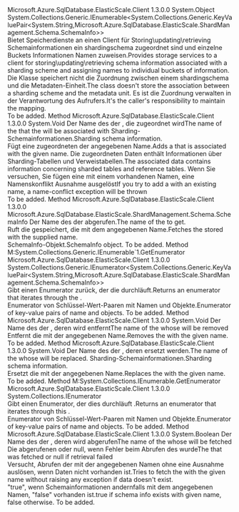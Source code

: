 <Type Name="SchemaInfoCollection" FullName="Microsoft.Azure.SqlDatabase.ElasticScale.ShardManagement.Schema.SchemaInfoCollection">
  <TypeSignature Language="C#" Value="public class SchemaInfoCollection : System.Collections.Generic.IEnumerable&lt;System.Collections.Generic.KeyValuePair&lt;string,Microsoft.Azure.SqlDatabase.ElasticScale.ShardManagement.Schema.SchemaInfo&gt;&gt;" />
  <TypeSignature Language="ILAsm" Value=".class public auto ansi beforefieldinit SchemaInfoCollection extends System.Object implements class System.Collections.Generic.IEnumerable`1&lt;valuetype System.Collections.Generic.KeyValuePair`2&lt;string, class Microsoft.Azure.SqlDatabase.ElasticScale.ShardManagement.Schema.SchemaInfo&gt;&gt;, class System.Collections.IEnumerable" />
  <TypeSignature Language="DocId" Value="T:Microsoft.Azure.SqlDatabase.ElasticScale.ShardManagement.Schema.SchemaInfoCollection" />
  <TypeSignature Language="VB.NET" Value="Public Class SchemaInfoCollection&#xA;Implements IEnumerable(Of KeyValuePair(Of String, SchemaInfo))" />
  <TypeSignature Language="F#" Value="type SchemaInfoCollection = class&#xA;    interface seq&lt;KeyValuePair&lt;string, SchemaInfo&gt;&gt;&#xA;    interface IEnumerable" />
  <AssemblyInfo>
    <AssemblyName>Microsoft.Azure.SqlDatabase.ElasticScale.Client</AssemblyName>
    <AssemblyVersion>1.3.0.0</AssemblyVersion>
  </AssemblyInfo>
  <Base>
    <BaseTypeName>System.Object</BaseTypeName>
  </Base>
  <Interfaces>
    <Interface>
      <InterfaceName>System.Collections.Generic.IEnumerable&lt;System.Collections.Generic.KeyValuePair&lt;System.String,Microsoft.Azure.SqlDatabase.ElasticScale.ShardManagement.Schema.SchemaInfo&gt;&gt;</InterfaceName>
    </Interface>
  </Interfaces>
  <Docs>
    <summary>
            <span data-ttu-id="286b9-101">Bietet Speicherdienste an einen Client für Storing\updating\retrieving Schemainformationen ein shardingschema zugeordnet sind und einzelne Buckets Informationen Namen zuweisen.</span><span class="sxs-lookup"><span data-stu-id="286b9-101">Provides storage services to a client for storing\updating\retrieving schema information associated with a sharding scheme and assigning names to individual buckets of information.</span></span> <span data-ttu-id="286b9-102">Die Klasse speichert nicht die Zuordnung zwischen einem shardingschema und die Metadaten-Einheit.</span><span class="sxs-lookup"><span data-stu-id="286b9-102">The class doesn't store the association between a sharding scheme and the metadata unit.</span></span> <span data-ttu-id="286b9-103">Es ist die Zuordnung verwalten in der Verantwortung des Aufrufers.</span><span class="sxs-lookup"><span data-stu-id="286b9-103">It's the caller's responsibility to maintain the mapping.</span></span>
            </summary>
    <remarks>To be added.</remarks>
  </Docs>
  <Members>
    <Member MemberName="Add">
      <MemberSignature Language="C#" Value="public void Add (string shardMapName, Microsoft.Azure.SqlDatabase.ElasticScale.ShardManagement.Schema.SchemaInfo schemaInfo);" />
      <MemberSignature Language="ILAsm" Value=".method public hidebysig instance void Add(string shardMapName, class Microsoft.Azure.SqlDatabase.ElasticScale.ShardManagement.Schema.SchemaInfo schemaInfo) cil managed" />
      <MemberSignature Language="DocId" Value="M:Microsoft.Azure.SqlDatabase.ElasticScale.ShardManagement.Schema.SchemaInfoCollection.Add(System.String,Microsoft.Azure.SqlDatabase.ElasticScale.ShardManagement.Schema.SchemaInfo)" />
      <MemberSignature Language="F#" Value="member this.Add : string * Microsoft.Azure.SqlDatabase.ElasticScale.ShardManagement.Schema.SchemaInfo -&gt; unit" Usage="schemaInfoCollection.Add (shardMapName, schemaInfo)" />
      <MemberType>Method</MemberType>
      <AssemblyInfo>
        <AssemblyName>Microsoft.Azure.SqlDatabase.ElasticScale.Client</AssemblyName>
        <AssemblyVersion>1.3.0.0</AssemblyVersion>
      </AssemblyInfo>
      <ReturnValue>
        <ReturnType>System.Void</ReturnType>
      </ReturnValue>
      <Parameters>
        <Parameter Name="shardMapName" Type="System.String" />
        <Parameter Name="schemaInfo" Type="Microsoft.Azure.SqlDatabase.ElasticScale.ShardManagement.Schema.SchemaInfo" />
      </Parameters>
      <Docs>
        <param name="shardMapName"><span data-ttu-id="286b9-104">Der Name des der <see cref="T:Microsoft.Azure.SqlDatabase.ElasticScale.ShardManagement.ShardMap" /> , die <see cref="T:Microsoft.Azure.SqlDatabase.ElasticScale.ShardManagement.Schema.SchemaInfo" /> zugeordnet wird</span><span class="sxs-lookup"><span data-stu-id="286b9-104">The name of the <see cref="T:Microsoft.Azure.SqlDatabase.ElasticScale.ShardManagement.ShardMap" /> that the <see cref="T:Microsoft.Azure.SqlDatabase.ElasticScale.ShardManagement.Schema.SchemaInfo" /> will be associated with</span></span></param>
        <param name="schemaInfo"><span data-ttu-id="286b9-105">Sharding-Schemainformationen.</span><span class="sxs-lookup"><span data-stu-id="286b9-105">Sharding schema information.</span></span></param>
        <summary>
            <span data-ttu-id="286b9-106">Fügt eine <see cref="T:Microsoft.Azure.SqlDatabase.ElasticScale.ShardManagement.Schema.SchemaInfo" /> zugeordneten der angegebenen <see cref="T:Microsoft.Azure.SqlDatabase.ElasticScale.ShardManagement.ShardMap" /> Name.</span><span class="sxs-lookup"><span data-stu-id="286b9-106">Adds a <see cref="T:Microsoft.Azure.SqlDatabase.ElasticScale.ShardManagement.Schema.SchemaInfo" /> that is associated with the given <see cref="T:Microsoft.Azure.SqlDatabase.ElasticScale.ShardManagement.ShardMap" /> name.</span></span> <span data-ttu-id="286b9-107">Die zugeordneten Daten enthält Informationen über Sharding-Tabellen und Verweistabellen.</span><span class="sxs-lookup"><span data-stu-id="286b9-107">The associated data contains information concerning sharded tables and reference tables.</span></span> <span data-ttu-id="286b9-108">Wenn Sie versuchen, Sie fügen eine <see cref="T:Microsoft.Azure.SqlDatabase.ElasticScale.ShardManagement.Schema.SchemaInfo" /> mit einem vorhandenen Namen, eine Namenskonflikt Ausnahme ausgelöst</span><span class="sxs-lookup"><span data-stu-id="286b9-108">If you try to add a <see cref="T:Microsoft.Azure.SqlDatabase.ElasticScale.ShardManagement.Schema.SchemaInfo" /> with an existing name, a name-conflict exception will be thrown</span></span>
            </summary>
        <remarks>To be added.</remarks>
      </Docs>
    </Member>
    <Member MemberName="Get">
      <MemberSignature Language="C#" Value="public Microsoft.Azure.SqlDatabase.ElasticScale.ShardManagement.Schema.SchemaInfo Get (string shardMapName);" />
      <MemberSignature Language="ILAsm" Value=".method public hidebysig instance class Microsoft.Azure.SqlDatabase.ElasticScale.ShardManagement.Schema.SchemaInfo Get(string shardMapName) cil managed" />
      <MemberSignature Language="DocId" Value="M:Microsoft.Azure.SqlDatabase.ElasticScale.ShardManagement.Schema.SchemaInfoCollection.Get(System.String)" />
      <MemberSignature Language="VB.NET" Value="Public Function Get (shardMapName As String) As SchemaInfo" />
      <MemberSignature Language="F#" Value="member this.Get : string -&gt; Microsoft.Azure.SqlDatabase.ElasticScale.ShardManagement.Schema.SchemaInfo" Usage="schemaInfoCollection.Get shardMapName" />
      <MemberType>Method</MemberType>
      <AssemblyInfo>
        <AssemblyName>Microsoft.Azure.SqlDatabase.ElasticScale.Client</AssemblyName>
        <AssemblyVersion>1.3.0.0</AssemblyVersion>
      </AssemblyInfo>
      <ReturnValue>
        <ReturnType>Microsoft.Azure.SqlDatabase.ElasticScale.ShardManagement.Schema.SchemaInfo</ReturnType>
      </ReturnValue>
      <Parameters>
        <Parameter Name="shardMapName" Type="System.String" />
      </Parameters>
      <Docs>
        <param name="shardMapName"><span data-ttu-id="286b9-109">Der Name des der <see cref="T:Microsoft.Azure.SqlDatabase.ElasticScale.ShardManagement.ShardMap" /> abgerufen.</span><span class="sxs-lookup"><span data-stu-id="286b9-109">The name of the <see cref="T:Microsoft.Azure.SqlDatabase.ElasticScale.ShardManagement.ShardMap" /> to get.</span></span></param>
        <summary>
            <span data-ttu-id="286b9-110">Ruft die <see cref="T:Microsoft.Azure.SqlDatabase.ElasticScale.ShardManagement.Schema.SchemaInfo" /> gespeichert, die mit dem angegebenen <see cref="T:Microsoft.Azure.SqlDatabase.ElasticScale.ShardManagement.ShardMap" /> Name.</span><span class="sxs-lookup"><span data-stu-id="286b9-110">Fetches the <see cref="T:Microsoft.Azure.SqlDatabase.ElasticScale.ShardManagement.Schema.SchemaInfo" /> stored with the supplied <see cref="T:Microsoft.Azure.SqlDatabase.ElasticScale.ShardManagement.ShardMap" /> name.</span></span>
            </summary>
        <returns><span data-ttu-id="286b9-111">SchemaInfo-Objekt.</span><span class="sxs-lookup"><span data-stu-id="286b9-111">SchemaInfo object.</span></span></returns>
        <remarks>To be added.</remarks>
      </Docs>
    </Member>
    <Member MemberName="GetEnumerator">
      <MemberSignature Language="C#" Value="public System.Collections.Generic.IEnumerator&lt;System.Collections.Generic.KeyValuePair&lt;string,Microsoft.Azure.SqlDatabase.ElasticScale.ShardManagement.Schema.SchemaInfo&gt;&gt; GetEnumerator ();" />
      <MemberSignature Language="ILAsm" Value=".method public hidebysig newslot virtual instance class System.Collections.Generic.IEnumerator`1&lt;valuetype System.Collections.Generic.KeyValuePair`2&lt;string, class Microsoft.Azure.SqlDatabase.ElasticScale.ShardManagement.Schema.SchemaInfo&gt;&gt; GetEnumerator() cil managed" />
      <MemberSignature Language="DocId" Value="M:Microsoft.Azure.SqlDatabase.ElasticScale.ShardManagement.Schema.SchemaInfoCollection.GetEnumerator" />
      <MemberSignature Language="VB.NET" Value="Public Function GetEnumerator () As IEnumerator(Of KeyValuePair(Of String, SchemaInfo))" />
      <MemberSignature Language="F#" Value="abstract member GetEnumerator : unit -&gt; System.Collections.Generic.IEnumerator&lt;System.Collections.Generic.KeyValuePair&lt;string, Microsoft.Azure.SqlDatabase.ElasticScale.ShardManagement.Schema.SchemaInfo&gt;&gt;&#xA;override this.GetEnumerator : unit -&gt; System.Collections.Generic.IEnumerator&lt;System.Collections.Generic.KeyValuePair&lt;string, Microsoft.Azure.SqlDatabase.ElasticScale.ShardManagement.Schema.SchemaInfo&gt;&gt;" Usage="schemaInfoCollection.GetEnumerator " />
      <MemberType>Method</MemberType>
      <Implements>
        <InterfaceMember>M:System.Collections.Generic.IEnumerable`1.GetEnumerator</InterfaceMember>
      </Implements>
      <AssemblyInfo>
        <AssemblyName>Microsoft.Azure.SqlDatabase.ElasticScale.Client</AssemblyName>
        <AssemblyVersion>1.3.0.0</AssemblyVersion>
      </AssemblyInfo>
      <ReturnValue>
        <ReturnType>System.Collections.Generic.IEnumerator&lt;System.Collections.Generic.KeyValuePair&lt;System.String,Microsoft.Azure.SqlDatabase.ElasticScale.ShardManagement.Schema.SchemaInfo&gt;&gt;</ReturnType>
      </ReturnValue>
      <Parameters />
      <Docs>
        <summary>
            <span data-ttu-id="286b9-112">Gibt einen Enumerator zurück, der die <see cref="T:Microsoft.Azure.SqlDatabase.ElasticScale.ShardManagement.Schema.SchemaInfoCollection" /> durchläuft.</span><span class="sxs-lookup"><span data-stu-id="286b9-112">Returns an enumerator that iterates through the <see cref="T:Microsoft.Azure.SqlDatabase.ElasticScale.ShardManagement.Schema.SchemaInfoCollection" />.</span></span>
            </summary>
        <returns><span data-ttu-id="286b9-113">Enumerator von Schlüssel-Wert-Paaren mit Namen und <see cref="T:Microsoft.Azure.SqlDatabase.ElasticScale.ShardManagement.Schema.SchemaInfo" /> Objekte.</span><span class="sxs-lookup"><span data-stu-id="286b9-113">Enumerator of key-value pairs of name and <see cref="T:Microsoft.Azure.SqlDatabase.ElasticScale.ShardManagement.Schema.SchemaInfo" /> objects.</span></span></returns>
        <remarks>To be added.</remarks>
      </Docs>
    </Member>
    <Member MemberName="Remove">
      <MemberSignature Language="C#" Value="public void Remove (string shardMapName);" />
      <MemberSignature Language="ILAsm" Value=".method public hidebysig instance void Remove(string shardMapName) cil managed" />
      <MemberSignature Language="DocId" Value="M:Microsoft.Azure.SqlDatabase.ElasticScale.ShardManagement.Schema.SchemaInfoCollection.Remove(System.String)" />
      <MemberSignature Language="VB.NET" Value="Public Sub Remove (shardMapName As String)" />
      <MemberSignature Language="F#" Value="member this.Remove : string -&gt; unit" Usage="schemaInfoCollection.Remove shardMapName" />
      <MemberType>Method</MemberType>
      <AssemblyInfo>
        <AssemblyName>Microsoft.Azure.SqlDatabase.ElasticScale.Client</AssemblyName>
        <AssemblyVersion>1.3.0.0</AssemblyVersion>
      </AssemblyInfo>
      <ReturnValue>
        <ReturnType>System.Void</ReturnType>
      </ReturnValue>
      <Parameters>
        <Parameter Name="shardMapName" Type="System.String" />
      </Parameters>
      <Docs>
        <param name="shardMapName"><span data-ttu-id="286b9-114">Der Name des der <see cref="T:Microsoft.Azure.SqlDatabase.ElasticScale.ShardManagement.ShardMap" /> , deren <see cref="T:Microsoft.Azure.SqlDatabase.ElasticScale.ShardManagement.Schema.SchemaInfo" /> wird entfernt</span><span class="sxs-lookup"><span data-stu-id="286b9-114">The name of the <see cref="T:Microsoft.Azure.SqlDatabase.ElasticScale.ShardManagement.ShardMap" /> whose <see cref="T:Microsoft.Azure.SqlDatabase.ElasticScale.ShardManagement.Schema.SchemaInfo" /> will be removed</span></span></param>
        <summary>
            <span data-ttu-id="286b9-115">Entfernt die <see cref="T:Microsoft.Azure.SqlDatabase.ElasticScale.ShardManagement.Schema.SchemaInfo" /> mit der angegebenen <see cref="T:Microsoft.Azure.SqlDatabase.ElasticScale.ShardManagement.ShardMap" /> Name.</span><span class="sxs-lookup"><span data-stu-id="286b9-115">Removes the <see cref="T:Microsoft.Azure.SqlDatabase.ElasticScale.ShardManagement.Schema.SchemaInfo" /> with the given <see cref="T:Microsoft.Azure.SqlDatabase.ElasticScale.ShardManagement.ShardMap" /> name.</span></span>
            </summary>
        <remarks>To be added.</remarks>
      </Docs>
    </Member>
    <Member MemberName="Replace">
      <MemberSignature Language="C#" Value="public void Replace (string shardMapName, Microsoft.Azure.SqlDatabase.ElasticScale.ShardManagement.Schema.SchemaInfo schemaInfo);" />
      <MemberSignature Language="ILAsm" Value=".method public hidebysig instance void Replace(string shardMapName, class Microsoft.Azure.SqlDatabase.ElasticScale.ShardManagement.Schema.SchemaInfo schemaInfo) cil managed" />
      <MemberSignature Language="DocId" Value="M:Microsoft.Azure.SqlDatabase.ElasticScale.ShardManagement.Schema.SchemaInfoCollection.Replace(System.String,Microsoft.Azure.SqlDatabase.ElasticScale.ShardManagement.Schema.SchemaInfo)" />
      <MemberSignature Language="F#" Value="member this.Replace : string * Microsoft.Azure.SqlDatabase.ElasticScale.ShardManagement.Schema.SchemaInfo -&gt; unit" Usage="schemaInfoCollection.Replace (shardMapName, schemaInfo)" />
      <MemberType>Method</MemberType>
      <AssemblyInfo>
        <AssemblyName>Microsoft.Azure.SqlDatabase.ElasticScale.Client</AssemblyName>
        <AssemblyVersion>1.3.0.0</AssemblyVersion>
      </AssemblyInfo>
      <ReturnValue>
        <ReturnType>System.Void</ReturnType>
      </ReturnValue>
      <Parameters>
        <Parameter Name="shardMapName" Type="System.String" />
        <Parameter Name="schemaInfo" Type="Microsoft.Azure.SqlDatabase.ElasticScale.ShardManagement.Schema.SchemaInfo" />
      </Parameters>
      <Docs>
        <param name="shardMapName"><span data-ttu-id="286b9-116">Der Name des der <see cref="T:Microsoft.Azure.SqlDatabase.ElasticScale.ShardManagement.ShardMap" /> , deren <see cref="T:Microsoft.Azure.SqlDatabase.ElasticScale.ShardManagement.Schema.SchemaInfo" /> ersetzt werden.</span><span class="sxs-lookup"><span data-stu-id="286b9-116">The name of the <see cref="T:Microsoft.Azure.SqlDatabase.ElasticScale.ShardManagement.ShardMap" /> whose <see cref="T:Microsoft.Azure.SqlDatabase.ElasticScale.ShardManagement.Schema.SchemaInfo" /> will be replaced.</span></span></param>
        <param name="schemaInfo"><span data-ttu-id="286b9-117">Sharding-Schemainformationen.</span><span class="sxs-lookup"><span data-stu-id="286b9-117">Sharding schema information.</span></span></param>
        <summary>
            <span data-ttu-id="286b9-118">Ersetzt die <see cref="T:Microsoft.Azure.SqlDatabase.ElasticScale.ShardManagement.Schema.SchemaInfo" /> mit der angegebenen <see cref="T:Microsoft.Azure.SqlDatabase.ElasticScale.ShardManagement.ShardMap" /> Name.</span><span class="sxs-lookup"><span data-stu-id="286b9-118">Replaces the <see cref="T:Microsoft.Azure.SqlDatabase.ElasticScale.ShardManagement.Schema.SchemaInfo" /> with the given <see cref="T:Microsoft.Azure.SqlDatabase.ElasticScale.ShardManagement.ShardMap" /> name.</span></span>
            </summary>
        <remarks>To be added.</remarks>
      </Docs>
    </Member>
    <Member MemberName="System.Collections.IEnumerable.GetEnumerator">
      <MemberSignature Language="C#" Value="System.Collections.IEnumerator IEnumerable.GetEnumerator ();" />
      <MemberSignature Language="ILAsm" Value=".method hidebysig newslot virtual instance class System.Collections.IEnumerator System.Collections.IEnumerable.GetEnumerator() cil managed" />
      <MemberSignature Language="DocId" Value="M:Microsoft.Azure.SqlDatabase.ElasticScale.ShardManagement.Schema.SchemaInfoCollection.System#Collections#IEnumerable#GetEnumerator" />
      <MemberSignature Language="VB.NET" Value="Function GetEnumerator () As IEnumerator Implements IEnumerable.GetEnumerator" />
      <MemberType>Method</MemberType>
      <Implements>
        <InterfaceMember>M:System.Collections.IEnumerable.GetEnumerator</InterfaceMember>
      </Implements>
      <AssemblyInfo>
        <AssemblyName>Microsoft.Azure.SqlDatabase.ElasticScale.Client</AssemblyName>
        <AssemblyVersion>1.3.0.0</AssemblyVersion>
      </AssemblyInfo>
      <ReturnValue>
        <ReturnType>System.Collections.IEnumerator</ReturnType>
      </ReturnValue>
      <Parameters />
      <Docs>
        <summary>
            <span data-ttu-id="286b9-119">Gibt einen Enumerator, der dies durchläuft <see cref="T:Microsoft.Azure.SqlDatabase.ElasticScale.ShardManagement.Schema.SchemaInfoCollection" />.</span><span class="sxs-lookup"><span data-stu-id="286b9-119">Returns an enumerator that iterates through this <see cref="T:Microsoft.Azure.SqlDatabase.ElasticScale.ShardManagement.Schema.SchemaInfoCollection" />.</span></span>
            </summary>
        <returns><span data-ttu-id="286b9-120">Enumerator von Schlüssel-Wert-Paaren mit Namen und <see cref="T:Microsoft.Azure.SqlDatabase.ElasticScale.ShardManagement.Schema.SchemaInfo" /> Objekte.</span><span class="sxs-lookup"><span data-stu-id="286b9-120">Enumerator of key-value pairs of name and <see cref="T:Microsoft.Azure.SqlDatabase.ElasticScale.ShardManagement.Schema.SchemaInfo" /> objects.</span></span></returns>
        <remarks>To be added.</remarks>
      </Docs>
    </Member>
    <Member MemberName="TryGet">
      <MemberSignature Language="C#" Value="public bool TryGet (string shardMapName, out Microsoft.Azure.SqlDatabase.ElasticScale.ShardManagement.Schema.SchemaInfo schemaInfo);" />
      <MemberSignature Language="ILAsm" Value=".method public hidebysig instance bool TryGet(string shardMapName, [out] class Microsoft.Azure.SqlDatabase.ElasticScale.ShardManagement.Schema.SchemaInfo&amp; schemaInfo) cil managed" />
      <MemberSignature Language="DocId" Value="M:Microsoft.Azure.SqlDatabase.ElasticScale.ShardManagement.Schema.SchemaInfoCollection.TryGet(System.String,Microsoft.Azure.SqlDatabase.ElasticScale.ShardManagement.Schema.SchemaInfo@)" />
      <MemberSignature Language="VB.NET" Value="Public Function TryGet (shardMapName As String, ByRef schemaInfo As SchemaInfo) As Boolean" />
      <MemberSignature Language="F#" Value="member this.TryGet : string *  -&gt; bool" Usage="schemaInfoCollection.TryGet (shardMapName, schemaInfo)" />
      <MemberType>Method</MemberType>
      <AssemblyInfo>
        <AssemblyName>Microsoft.Azure.SqlDatabase.ElasticScale.Client</AssemblyName>
        <AssemblyVersion>1.3.0.0</AssemblyVersion>
      </AssemblyInfo>
      <ReturnValue>
        <ReturnType>System.Boolean</ReturnType>
      </ReturnValue>
      <Parameters>
        <Parameter Name="shardMapName" Type="System.String" />
        <Parameter Name="schemaInfo" Type="Microsoft.Azure.SqlDatabase.ElasticScale.ShardManagement.Schema.SchemaInfo&amp;" RefType="out" />
      </Parameters>
      <Docs>
        <param name="shardMapName"><span data-ttu-id="286b9-121">Der Name des der <see cref="T:Microsoft.Azure.SqlDatabase.ElasticScale.ShardManagement.ShardMap" /> , deren <see cref="T:Microsoft.Azure.SqlDatabase.ElasticScale.ShardManagement.Schema.SchemaInfo" /> wird abgerufen</span><span class="sxs-lookup"><span data-stu-id="286b9-121">The name of the <see cref="T:Microsoft.Azure.SqlDatabase.ElasticScale.ShardManagement.ShardMap" /> whose <see cref="T:Microsoft.Azure.SqlDatabase.ElasticScale.ShardManagement.Schema.SchemaInfo" /> will be fetched</span></span></param>
        <param name="schemaInfo"><span data-ttu-id="286b9-122">Die <see cref="T:Microsoft.Azure.SqlDatabase.ElasticScale.ShardManagement.Schema.SchemaInfo" /> abgerufenen oder null, wenn Fehler beim Abrufen des wurde</span><span class="sxs-lookup"><span data-stu-id="286b9-122">The <see cref="T:Microsoft.Azure.SqlDatabase.ElasticScale.ShardManagement.Schema.SchemaInfo" /> that was fetched or null if retrieval failed</span></span></param>
        <summary>
            <span data-ttu-id="286b9-123">Versucht, Abrufen der <see cref="T:Microsoft.Azure.SqlDatabase.ElasticScale.ShardManagement.Schema.SchemaInfo" /> mit der angegebenen <see cref="T:Microsoft.Azure.SqlDatabase.ElasticScale.ShardManagement.ShardMap" /> Namen ohne eine Ausnahme auslösen, wenn Daten nicht vorhanden ist.</span><span class="sxs-lookup"><span data-stu-id="286b9-123">Tries to fetch the <see cref="T:Microsoft.Azure.SqlDatabase.ElasticScale.ShardManagement.Schema.SchemaInfo" /> with the given <see cref="T:Microsoft.Azure.SqlDatabase.ElasticScale.ShardManagement.ShardMap" /> name without raising any exception if data doesn't exist.</span></span>
            </summary>
        <returns><span data-ttu-id="286b9-124">"true", wenn Schemainformationen andernfalls mit dem angegebenen Namen, "false" vorhanden ist.</span><span class="sxs-lookup"><span data-stu-id="286b9-124">true if schema info exists with given name, false otherwise.</span></span></returns>
        <remarks>To be added.</remarks>
      </Docs>
    </Member>
  </Members>
</Type>